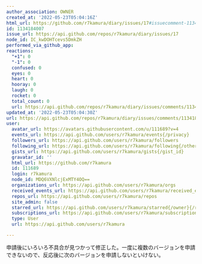 ```yaml
---
author_association: OWNER
created_at: '2022-05-23T05:04:16Z'
html_url: https://github.com/r7kamura/diary/issues/17#issuecomment-1134184007
id: 1134184007
issue_url: https://api.github.com/repos/r7kamura/diary/issues/17
node_id: IC_kwDOHTcevs5DmkZH
performed_via_github_app: 
reactions:
  "+1": 0
  "-1": 0
  confused: 0
  eyes: 0
  heart: 0
  hooray: 0
  laugh: 0
  rocket: 0
  total_count: 0
  url: https://api.github.com/repos/r7kamura/diary/issues/comments/1134184007/reactions
updated_at: '2022-05-23T05:04:30Z'
url: https://api.github.com/repos/r7kamura/diary/issues/comments/1134184007
user:
  avatar_url: https://avatars.githubusercontent.com/u/111689?v=4
  events_url: https://api.github.com/users/r7kamura/events{/privacy}
  followers_url: https://api.github.com/users/r7kamura/followers
  following_url: https://api.github.com/users/r7kamura/following{/other_user}
  gists_url: https://api.github.com/users/r7kamura/gists{/gist_id}
  gravatar_id: ''
  html_url: https://github.com/r7kamura
  id: 111689
  login: r7kamura
  node_id: MDQ6VXNlcjExMTY4OQ==
  organizations_url: https://api.github.com/users/r7kamura/orgs
  received_events_url: https://api.github.com/users/r7kamura/received_events
  repos_url: https://api.github.com/users/r7kamura/repos
  site_admin: false
  starred_url: https://api.github.com/users/r7kamura/starred{/owner}{/repo}
  subscriptions_url: https://api.github.com/users/r7kamura/subscriptions
  type: User
  url: https://api.github.com/users/r7kamura

---
```

申請後にいろいろ不具合が見つかって修正した。一度に複数のバージョンを申請できないので、反応後に次のバージョンを申請しないといけない。